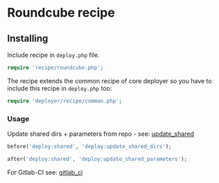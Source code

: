 # Roundcube recipe

## Installing

Include recipe in `deploy.php` file.

```php
require 'recipe/roundcube.php';
```

The recipe extends the common recipe of core deployer so you have to include this recipe in `deploy.php` too:

```php
require 'deployer/recipe/common.php';
```

### Usage

Update shared dirs + parameters from repo - see: [update_shared](deploy/update_shared.md)

```php
before('deploy:shared', 'deploy:update_shared_dirs');
```
```php
after('deploy:shared', 'deploy:update_shared_parameters');
```

For Gitlab-CI see: [gitlab_ci](deploy/gitlab_ci.md)